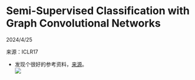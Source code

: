 # Semi-Supervised Classification with Graph Convolutional Networks  

2024/4/25  

来源：ICLR17  

* 发现个很好的参考资料，[来源](https://www.zhihu.com/question/54504471/answer/332657604)。  
![](https://raw.githubusercontent.com/YouCaiJun98/MyPicBed/main/imgs/2024042501.jpeg)  